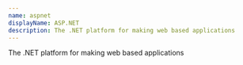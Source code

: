 ```yaml
---
name: aspnet
displayName: ASP.NET
description: The .NET platform for making web based applications
---
```

The .NET platform for making web based applications